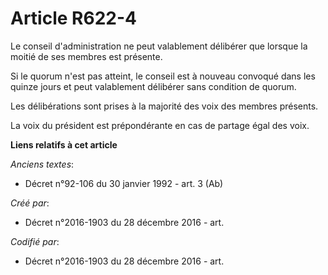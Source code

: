 # Article R622-4

Le conseil d'administration ne peut valablement délibérer que lorsque la moitié de ses membres est présente.

Si le quorum n'est pas atteint, le conseil est à nouveau convoqué dans les quinze jours et peut valablement délibérer sans
condition de quorum.

Les délibérations sont prises à la majorité des voix des membres présents.

La voix du président est prépondérante en cas de partage égal des voix.

**Liens relatifs à cet article**

_Anciens textes_:

  - Décret n°92-106 du 30 janvier 1992 - art. 3 (Ab)

_Créé par_:

  - Décret n°2016-1903 du 28 décembre 2016 - art.

_Codifié par_:

  - Décret n°2016-1903 du 28 décembre 2016 - art.
